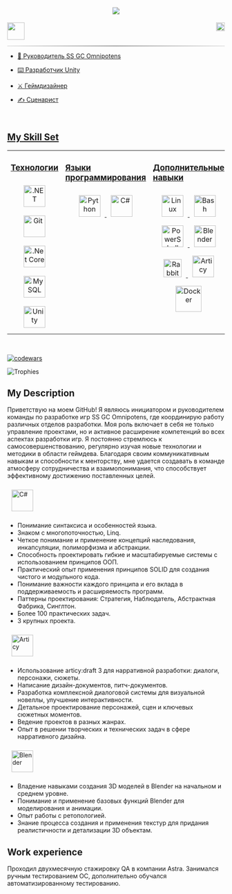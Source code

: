 <h1 align="center">
  <a href="https://git.io/typing-svg">
    <img src="https://readme-typing-svg.herokuapp.com/?lines=Hello,+There!+👋;This+is+Kirill+....;Nice+to+meet+you!&center=true&size=30">
  </a>
</h1>

<p>
    <a href="https://t.me/ZoV_SLON"><img src="https://i.postimg.cc/wBfcnQ1V/telegram-icon-icons-com-72055.png" style="height:40px!important; " />
    <img  align="right" src="https://visitor-badge.laobi.icu/badge?page_id=kirikulus.kirikulus" style="height:20px!important;  "  />
        
  </p>

<hr style="border:0; height: 1px; background: #333; background-image: linear-gradient(to right, #ccc, #333, #ccc);">


- 🦁 Руководитель SS GC Omnipotens  
  

- ⌨️ Разработчик Unity  
  

- ⚔️ Геймдизайнер  
  

- ✍️ Сценарист
  

<br/>  

## My Skill Set  
<table>
    <tr>
        <td valign="top" width="33%" align="center">

### Технологии  
<div align="center">  
<a href="https://dotnet.microsoft.com/download/dotnet-framework" target="_blank"><img style="margin: 10px" src="https://profilinator.rishav.dev/skills-assets/dot-net-original-wordmark.svg" alt=".NET" height="50" /></a>  
<a href="https://github.com/" target="_blank"><img style="margin: 10px" src="https://profilinator.rishav.dev/skills-assets/git-scm-icon.svg" alt="Git" height="50" /></a>  
<a href="https://dotnet.microsoft.com/download" target="_blank"><img style="margin: 10px" src="https://profilinator.rishav.dev/skills-assets/dotnetcore.png" alt=".Net Core" height="50" /></a>  
<a href="https://www.mysql.com/" target="_blank"><img style="margin: 10px" src="https://profilinator.rishav.dev/skills-assets/mysql-original-wordmark.svg" alt="MySQL" height="50" /></a>  
<a href="https://unity.com/" target="_blank"><img style="margin: 10px" src="https://profilinator.rishav.dev/skills-assets/unity.png" alt="Unity" height="50" /></a>  
</div>

</td><td valign="top" width="33%">



### Языки программирования  
<div align="center">  
<a href="https://www.python.org/" target="_blank"><img style="margin: 10px" src="https://profilinator.rishav.dev/skills-assets/python-original.svg" alt="Python" height="50" /></a>  
<a href="https://docs.microsoft.com/en-us/dotnet/csharp/" target="_blank"><img style="margin: 10px" src="https://profilinator.rishav.dev/skills-assets/csharp-original.svg" alt="C#" height="50" /></a>  
</div>

</td><td valign="top" width="33%">



### Дополнительные навыки  
<div align="center">  
<a href="https://www.linux.org/" target="_blank"><img style="margin: 10px" src="https://profilinator.rishav.dev/skills-assets/linux-original.svg" alt="Linux" height="50" /></a>  
<a href="https://www.gnu.org/software/bash/" target="_blank"><img style="margin: 10px" src="https://profilinator.rishav.dev/skills-assets/gnu_bash-icon.svg" alt="Bash" height="50" /></a>  
<a href="https://docs.microsoft.com/en-us/powershell/" target="_blank"><img style="margin: 10px" src="https://profilinator.rishav.dev/skills-assets/powershell.png" alt="PowerShell" height="50" /></a>  
<a href="https://www.blender.org/" target="_blank"><img style="margin: 10px" src="https://profilinator.rishav.dev/skills-assets/blender_community_badge_white.svg" alt="Blender" height="50" /></a> 
<a href="https://www.rabbitmq.com/" target="_blank"><img style="margin: 10px" src="https://i.postimg.cc/dQr7PXkX/rabbitmq-logo-icon-170810.png" alt="RabbitMQ" height="42" /></a>
<a href="https://www.articy.com/en/" target="_blank"><img style="margin: 10px" src="https://i.postimg.cc/NfxxtcVb/photo-2024-04-05-17-11-212.png" alt="Articy" height="50" /></a>
<a href="https://www.docker.com/get-started/" target="_blank"><img style="margin: 10px" src="https://i.postimg.cc/VvG9qCWp/file-type-docker-icon-130643.png" alt="Docker" height="60" /></a>

</div>

</td></tr></table>  

<br/>  

[![codewars](https://www.codewars.com/users/kirikulus/badges/large)](https://www.codewars.com/users/kirikulus)

![Trophies](https://github-profile-trophy.vercel.app/?username=Kirikulus&theme=discord)




## My Description

Приветствую на моем GitHub! Я являюсь инициатором и руководителем команды по разработке игр SS GC Omnipotens, где координирую работу различных отделов разработки. Моя роль включает в себя не только управление проектами, но и активное расширение компетенций во всех аспектах разработки игр. Я постоянно стремлюсь к самосовершенствованию, регулярно изучая новые технологии и методики в области геймдева. Благодаря своим коммуникативным навыкам и способности к менторству, мне удается создавать в команде атмосферу сотрудничества и взаимопонимания, что способствует эффективному достижению поставленных целей.

<a href="https://docs.microsoft.com/en-us/dotnet/csharp/" target="_blank"><img style="margin: 10px" src="https://profilinator.rishav.dev/skills-assets/csharp-original.svg" alt="C#" height="50" /></a>  

- Понимание синтаксиса и особенностей языка.
- Знаком с многопоточностью, Linq.
- Четкое понимание и применение концепций наследования, инкапсуляции, полиморфизма и абстракции.
- Способность проектировать гибкие и масштабируемые системы с использованием принципов ООП.
- Практический опыт применения принципов SOLID для создания чистого и модульного кода.
- Понимание важности каждого принципа и его вклада в поддерживаемость и расширяемость программ.
- Паттерны проектирования: Стратегия, Наблюдатель, Абстрактная Фабрика, Синглтон.
- Более 100 практических задач.
- 3 крупных проекта.
  
<a href="https://www.articy.com/en/" target="_blank"><img style="margin: 10px" src="https://i.postimg.cc/NfxxtcVb/photo-2024-04-05-17-11-212.png" alt="Articy" height="50" /></a>

- Использование articy:draft 3 для нарративной разработки: диалоги, персонажи, сюжеты.
- Написание дизайн-документов, питч-документов.
- Разработка комплексной диалоговой системы для визуальной новеллы, улучшение интерактивности.
- Детальное проектирование персонажей, сцен и ключевых сюжетных моментов.
- Ведение проектов в разных жанрах.
- Опыт в решении творческих и технических задач в сфере нарративного дизайна.

<a href="https://www.blender.org/" target="_blank"><img style="margin: 10px" src="https://i.postimg.cc/rm4jWtpN/Blender-23505.png" alt="Blender" height="50" /></a>

- Владение навыками создания 3D моделей в Blender на начальном и среднем уровне.
- Понимание и применение базовых функций Blender для моделирования и анимации.
- Опыт работы с ретопологией.
- Знание процесса создания и применения текстур для придания реалистичности и детализации 3D объектам.
## Work experience

Проходил двухмесячную стажировку QA в компании Astra.
Занимался ручным тестированием ОС, дополнительно обучался автоматизированному тестированию.
